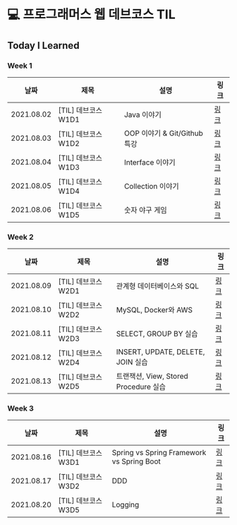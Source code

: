# 💻 프로그래머스 웹 데브코스 TIL

## Today I Learned

### Week 1

|날짜|제목|설명|링크|
|---|---|---|---|
|2021.08.02|[TIL] 데브코스 W1D1|Java 이야기|[링크](https://velog.io/@jummi10/TIL-devcourse-W1D1)|
|2021.08.03|[TIL] 데브코스 W1D2|OOP 이야기 & Git/Github 특강|[링크](https://velog.io/@jummi10/TIL-devcourse-W1D2)|
|2021.08.04|[TIL] 데브코스 W1D3|Interface 이야기|[링크](https://velog.io/@jummi10/TIL-devcourse-W1D3)|
|2021.08.05|[TIL] 데브코스 W1D4|Collection 이야기|[링크](https://velog.io/@jummi10/TIL-devcourse-W1D4)|
|2021.08.06|[TIL] 데브코스 W1D5|숫자 야구 게임|[링크](https://velog.io/@jummi10/TIL-devcourse-W1D5)|


### Week 2

|날짜|제목|설명|링크|
|---|---|---|---|
|2021.08.09|[TIL] 데브코스 W2D1|관계형 데이터베이스와 SQL|[링크](https://velog.io/@jummi10/TIL-devcourse-W2D1)|
|2021.08.10|[TIL] 데브코스 W2D2|MySQL, Docker와 AWS|[링크](https://velog.io/@jummi10/TIL-devcourse-W2D2)|
|2021.08.11|[TIL] 데브코스 W2D3|SELECT, GROUP BY 실습|[링크](https://velog.io/@jummi10/TIL-devcourse-W2D3)|
|2021.08.12|[TIL] 데브코스 W2D4|INSERT, UPDATE, DELETE, JOIN 실습|[링크](https://velog.io/@jummi10/TIL-devcourse-W2D4)|
|2021.08.13|[TIL] 데브코스 W2D5|트랜잭션, View, Stored Procedure 실습|[링크](https://velog.io/@jummi10/TIL-devcourse-W2D5)|

### Week 3

|날짜|제목|설명|링크|
|---|---|---|---|
|2021.08.16|[TIL] 데브코스 W3D1|Spring vs Spring Framework vs Spring Boot|[링크](https://velog.io/@jummi10/TIL-devcourse-W3D1)|
|2021.08.17|[TIL] 데브코스 W3D2|DDD|[링크](https://velog.io/@jummi10/TIL-devcourse-W3D2)|
|2021.08.20|[TIL] 데브코스 W3D5|Logging|[링크](https://velog.io/@jummi10/TIL-W3D5-Logging)|
